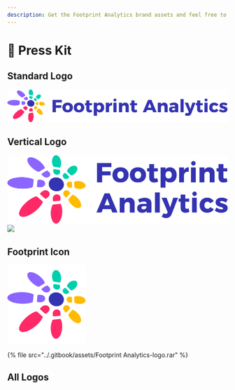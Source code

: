 ```yaml
---
description: Get the Footprint Analytics brand assets and feel free to use it.
---
```


# 🐾 Press Kit

## Standard Logo

![](<../.gitbook/assets/logo3 (1).png>)

## Vertical Logo

![](../.gitbook/assets/logo1.png) ![](<../.gitbook/assets/logo1-墨稿 (1).png>)

## Footprint Icon

![](../.gitbook/assets/180.png)

{% file src="../.gitbook/assets/Footprint Analytics-logo.rar" %}

## All Logos

